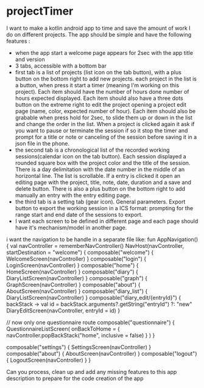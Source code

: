 # projectTimer

I want to make a kotlin android app to time and save the amount of work I do on different projects. The app should be simple and have the following features :
- when the app start a welcome page appears for 2sec with the app title and version
- 3 tabs, accessible with a bottom bar
- first tab is a list of projects (list icon on the tab button), with a plus button on the bottom right to add new projects. each project in the list is a button, when press it start a timer (meaning I'm working on this project). Each item should have the number of hours done number of hours expected displayed. Each item should also have a three dots button on the extreme right to edit the project opening a project edit page (name, color, expected number of hour). Each item should also be grabable when press hold for 2sec, to slide them up or down in the list and change the order in the list. When a project is clicked again it ask if you want to pause or terminate the session if so it stop the timer and prompt for a title or note or canceling of the session before saving it in a json file in the phone.
- the second tab is a chronological list of the recorded working sessions(calendar icon on the tab button). Each session displayed a  rounded square box with the project color and the title of the session. There is a day delimitation with the date number in the middle of an horizontal line. The list is scrollable. If a entry is clicked it open an editing page with the project, title, note, date, duration and a save and  delete button. There is also a plus button on the bottom right to add manually an entry with the entry editing page.
- the third tab is a setting tab (gear icon). General parameters. Export button to export the working session in a ICS format: prompting for the range start and end date of the sessions to export.
- I want each screen to be defined in different page and each page should have it's mechanism/model in another page.

i want the navigation to be handle in a separate file like:
fun AppNavigation() {
val navController = rememberNavController()
NavHost(navController, startDestination = "welcome") {
composable("welcome")        { WelcomeScreen(navController) }
composable("login")          { LoginScreen(navController)   }
composable("home")           { HomeScreen(navController)    }
composable("diary")          { DiaryListScreen(navController)   }
composable("graph")          { GraphScreen(navController)   }
composable("about")          { AboutScreen(navController)   }
composable("diary_list") { DiaryListScreen(navController) }
composable("diary_edit/{entryId}") { backStack ->
    val id = backStack.arguments?.getString("entryId") ?: "new"
    DiaryEditScreen(navController, entryId = id)
    }

// now only one questionnaire route
composable("questionnaire") {
    QuestionnaireListScreen(
        onBackToHome = { navController.popBackStack("home", inclusive = false) }
    )
}

composable("settings") { SettingsScreen(navController) }
composable("about") { AboutScreen(navController) }
composable("logout") { LogoutScreen(navController) }
    }

Can you process, clean up and add any missing features to this app description to prepare for the code creation of the app 